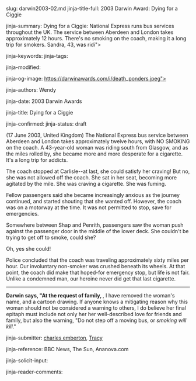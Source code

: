 slug: darwin2003-02.md
jinja-title-full: 2003 Darwin Award: Dying for a Ciggie

jinja-summary: Dying for a Ciggie: National Express runs bus services throughout the UK. The service between Aberdeen and London takes approximately 12 hours. There's no smoking on the coach, making it a long trip for smokers. Sandra, 43, was ridi">

jinja-keywords:
jinja-tags:

jinja-modified:

jinja-og-image: https://darwinawards.com/i/death_ponders.jpeg">

jinja-authors: Wendy

jinja-date: 2003 Darwin Awards


jinja-title: Dying for a Ciggie


jinja-confirmed:
jinja-status: draft
<P>(17 June 2003, United Kingdom) The National Express bus service between
Aberdeen and London takes approximately twelve hours, with NO SMOKING on
the coach. A 43-year-old woman was riding south from Glasgow, and as the
miles rolled by, she became more and more desperate for a cigarette. It's
a long trip for addicts.

The coach stopped at Carlisle--at last, she could satisfy her craving!
But no, she was not allowed off the coach. She sat in her seat, becoming
more agitated by the mile. She was craving a cigarette. She was
fuming.

Fellow passengers said she became increasingly anxious as the journey
continued, and started shouting that she wanted off. However, the coach
was on a motorway at the time.	It was not permitted to stop, save for
emergencies.

Somewhere between Shap and Penrith, passengers saw the woman push
against the passenger door in the middle of the lower deck. She couldn't
be trying to get off to smoke, could she?

Oh, yes she could!</P>

Police concluded that the coach was traveling approximately sixty miles per
hour. Our involuntary non-smoker was crushed beneath its wheels. At that
point, the coach did make that hoped-for emergency stop, but life is not
fair. Unlike a condemned man, our heroine never did get that last
cigarette.</P>

<HR noshade>

<P><B>Darwin says, "At the request of family, </B>, I have removed the
woman's name, and a cartoon drawing. If anyone knows a mitigating reason
why this woman should not be considered a warning to others, I do believe her
final epitaph must include not only her her well-described love for friends
and family, but also the warning, "Do not step off a moving bus, or
<I>smoking will kill</I>."</B></P>

<!-- Sandra Ferguson -->
<P align=center>
<!--#include virtual="/inc/votebar_viewvoteonly" -->

jinja-submitter: <A HREF="mailto:REMOVE-">charles emberton</A>, <A HREF="mailto:REMOVE-">Tracy</A>

jinja-reference: BBC News, The Sun, Ananova.com

jinja-solicit-input:

jinja-reader-comments:



<!--#include file=nav_2003.html -->


